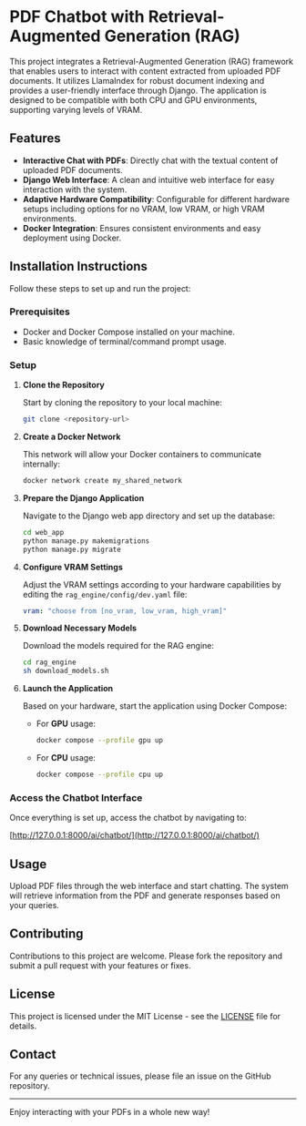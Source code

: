# PDF Chatbot with Retrieval-Augmented Generation (RAG)

This project integrates a Retrieval-Augmented Generation (RAG) framework that enables users to interact with content extracted from uploaded PDF documents. It utilizes LlamaIndex for robust document indexing and provides a user-friendly interface through Django. The application is designed to be compatible with both CPU and GPU environments, supporting varying levels of VRAM.

## Features

- **Interactive Chat with PDFs**: Directly chat with the textual content of uploaded PDF documents.
- **Django Web Interface**: A clean and intuitive web interface for easy interaction with the system.
- **Adaptive Hardware Compatibility**: Configurable for different hardware setups including options for no VRAM, low VRAM, or high VRAM environments.
- **Docker Integration**: Ensures consistent environments and easy deployment using Docker.

## Installation Instructions

Follow these steps to set up and run the project:

### Prerequisites

- Docker and Docker Compose installed on your machine.
- Basic knowledge of terminal/command prompt usage.

### Setup

1. **Clone the Repository**

    Start by cloning the repository to your local machine:

    ```bash
    git clone <repository-url>
    ```

2. **Create a Docker Network**

    This network will allow your Docker containers to communicate internally:

    ```bash
    docker network create my_shared_network
    ```

3. **Prepare the Django Application**

    Navigate to the Django web app directory and set up the database:

    ```bash
    cd web_app
    python manage.py makemigrations
    python manage.py migrate
    ```

4. **Configure VRAM Settings**

    Adjust the VRAM settings according to your hardware capabilities by editing the `rag_engine/config/dev.yaml` file:

    ```yaml
    vram: "choose from [no_vram, low_vram, high_vram]"
    ```

5. **Download Necessary Models**

    Download the models required for the RAG engine:

    ```bash
    cd rag_engine
    sh download_models.sh
    ```

6. **Launch the Application**

    Based on your hardware, start the application using Docker Compose:

    - For **GPU** usage:

        ```bash
        docker compose --profile gpu up
        ```

    - For **CPU** usage:

        ```bash
        docker compose --profile cpu up
        ```

### Access the Chatbot Interface

Once everything is set up, access the chatbot by navigating to:

[http://127.0.0.1:8000/ai/chatbot/](http://127.0.0.1:8000/ai/chatbot/)

## Usage

Upload PDF files through the web interface and start chatting. The system will retrieve information from the PDF and generate responses based on your queries.

## Contributing

Contributions to this project are welcome. Please fork the repository and submit a pull request with your features or fixes.

## License

This project is licensed under the MIT License - see the [LICENSE](LICENSE.md) file for details.

## Contact

For any queries or technical issues, please file an issue on the GitHub repository.

---

Enjoy interacting with your PDFs in a whole new way!